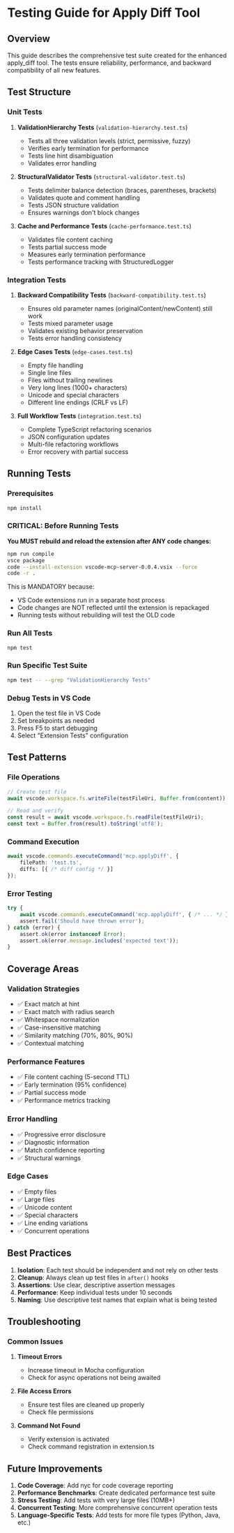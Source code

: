 # Testing Guide for Apply Diff Tool

## Overview

This guide describes the comprehensive test suite created for the enhanced apply_diff tool. The tests ensure reliability, performance, and backward compatibility of all new features.

## Test Structure

### Unit Tests

1. **ValidationHierarchy Tests** (`validation-hierarchy.test.ts`)
   - Tests all three validation levels (strict, permissive, fuzzy)
   - Verifies early termination for performance
   - Tests line hint disambiguation
   - Validates error handling

2. **StructuralValidator Tests** (`structural-validator.test.ts`)
   - Tests delimiter balance detection (braces, parentheses, brackets)
   - Validates quote and comment handling
   - Tests JSON structure validation
   - Ensures warnings don't block changes

3. **Cache and Performance Tests** (`cache-performance.test.ts`)
   - Validates file content caching
   - Tests partial success mode
   - Measures early termination performance
   - Tests performance tracking with StructuredLogger

### Integration Tests

1. **Backward Compatibility Tests** (`backward-compatibility.test.ts`)
   - Ensures old parameter names (originalContent/newContent) still work
   - Tests mixed parameter usage
   - Validates existing behavior preservation
   - Tests error handling consistency

2. **Edge Cases Tests** (`edge-cases.test.ts`)
   - Empty file handling
   - Single line files
   - Files without trailing newlines
   - Very long lines (1000+ characters)
   - Unicode and special characters
   - Different line endings (CRLF vs LF)

3. **Full Workflow Tests** (`integration.test.ts`)
   - Complete TypeScript refactoring scenarios
   - JSON configuration updates
   - Multi-file refactoring workflows
   - Error recovery with partial success

## Running Tests

### Prerequisites
```bash
npm install
```

### CRITICAL: Before Running Tests
**You MUST rebuild and reload the extension after ANY code changes:**
```bash
npm run compile
vsce package
code --install-extension vscode-mcp-server-0.0.4.vsix --force
code -r .
```

This is MANDATORY because:
- VS Code extensions run in a separate host process
- Code changes are NOT reflected until the extension is repackaged
- Running tests without rebuilding will test the OLD code

### Run All Tests
```bash
npm test
```

### Run Specific Test Suite
```bash
npm test -- --grep "ValidationHierarchy Tests"
```

### Debug Tests in VS Code
1. Open the test file in VS Code
2. Set breakpoints as needed
3. Press F5 to start debugging
4. Select "Extension Tests" configuration

## Test Patterns

### File Operations
```typescript
// Create test file
await vscode.workspace.fs.writeFile(testFileUri, Buffer.from(content));

// Read and verify
const result = await vscode.workspace.fs.readFile(testFileUri);
const text = Buffer.from(result).toString('utf8');
```

### Command Execution
```typescript
await vscode.commands.executeCommand('mcp.applyDiff', {
    filePath: 'test.ts',
    diffs: [{ /* diff config */ }]
});
```

### Error Testing
```typescript
try {
    await vscode.commands.executeCommand('mcp.applyDiff', { /* ... */ });
    assert.fail('Should have thrown error');
} catch (error) {
    assert.ok(error instanceof Error);
    assert.ok(error.message.includes('expected text'));
}
```

## Coverage Areas

### Validation Strategies
- ✅ Exact match at hint
- ✅ Exact match with radius search
- ✅ Whitespace normalization
- ✅ Case-insensitive matching
- ✅ Similarity matching (70%, 80%, 90%)
- ✅ Contextual matching

### Performance Features
- ✅ File content caching (5-second TTL)
- ✅ Early termination (95% confidence)
- ✅ Partial success mode
- ✅ Performance metrics tracking

### Error Handling
- ✅ Progressive error disclosure
- ✅ Diagnostic information
- ✅ Match confidence reporting
- ✅ Structural warnings

### Edge Cases
- ✅ Empty files
- ✅ Large files
- ✅ Unicode content
- ✅ Special characters
- ✅ Line ending variations
- ✅ Concurrent operations

## Best Practices

1. **Isolation**: Each test should be independent and not rely on other tests
2. **Cleanup**: Always clean up test files in `after()` hooks
3. **Assertions**: Use clear, descriptive assertion messages
4. **Performance**: Keep individual tests under 10 seconds
5. **Naming**: Use descriptive test names that explain what is being tested

## Troubleshooting

### Common Issues

1. **Timeout Errors**
   - Increase timeout in Mocha configuration
   - Check for async operations not being awaited

2. **File Access Errors**
   - Ensure test files are cleaned up properly
   - Check file permissions

3. **Command Not Found**
   - Verify extension is activated
   - Check command registration in extension.ts

## Future Improvements

1. **Code Coverage**: Add nyc for code coverage reporting
2. **Performance Benchmarks**: Create dedicated performance test suite
3. **Stress Testing**: Add tests with very large files (10MB+)
4. **Concurrent Testing**: More comprehensive concurrent operation tests
5. **Language-Specific Tests**: Add tests for more file types (Python, Java, etc.)

